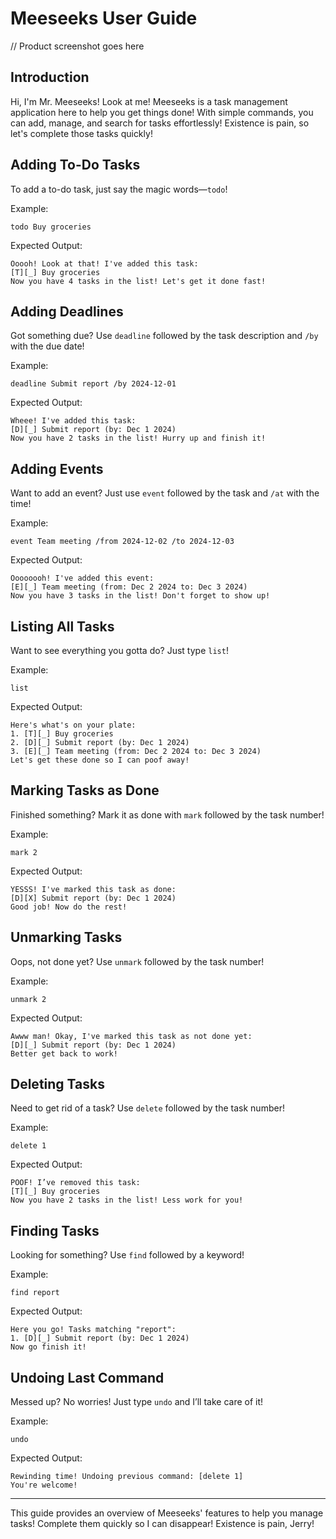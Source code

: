 # Meeseeks User Guide

// Product screenshot goes here

## Introduction
Hi, I'm Mr. Meeseeks! Look at me! Meeseeks is a task management application here to help you get things done! With simple commands, you can add, manage, and search for tasks effortlessly! Existence is pain, so let's complete those tasks quickly!

## Adding To-Do Tasks
To add a to-do task, just say the magic words—`todo`!

Example:
```
todo Buy groceries
```

Expected Output:
```
Ooooh! Look at that! I've added this task:
[T][_] Buy groceries
Now you have 4 tasks in the list! Let's get it done fast!
```

## Adding Deadlines
Got something due? Use `deadline` followed by the task description and `/by` with the due date!

Example:
```
deadline Submit report /by 2024-12-01
```

Expected Output:
```
Wheee! I've added this task:
[D][_] Submit report (by: Dec 1 2024)
Now you have 2 tasks in the list! Hurry up and finish it!
```

## Adding Events
Want to add an event? Just use `event` followed by the task and `/at` with the time!

Example:
```
event Team meeting /from 2024-12-02 /to 2024-12-03
```

Expected Output:
```
Oooooooh! I've added this event:
[E][_] Team meeting (from: Dec 2 2024 to: Dec 3 2024)
Now you have 3 tasks in the list! Don't forget to show up!
```

## Listing All Tasks
Want to see everything you gotta do? Just type `list`!

Example:
```
list
```

Expected Output:
```
Here's what's on your plate:
1. [T][_] Buy groceries
2. [D][_] Submit report (by: Dec 1 2024)
3. [E][_] Team meeting (from: Dec 2 2024 to: Dec 3 2024)
Let's get these done so I can poof away!
```

## Marking Tasks as Done
Finished something? Mark it as done with `mark` followed by the task number!

Example:
```
mark 2
```

Expected Output:
```
YESSS! I've marked this task as done:
[D][X] Submit report (by: Dec 1 2024)
Good job! Now do the rest!
```

## Unmarking Tasks
Oops, not done yet? Use `unmark` followed by the task number!

Example:
```
unmark 2
```

Expected Output:
```
Awww man! Okay, I've marked this task as not done yet:
[D][_] Submit report (by: Dec 1 2024)
Better get back to work!
```

## Deleting Tasks
Need to get rid of a task? Use `delete` followed by the task number!

Example:
```
delete 1
```

Expected Output:
```
POOF! I’ve removed this task:
[T][_] Buy groceries
Now you have 2 tasks in the list! Less work for you!
```

## Finding Tasks
Looking for something? Use `find` followed by a keyword!

Example:
```
find report
```

Expected Output:
```
Here you go! Tasks matching "report":
1. [D][_] Submit report (by: Dec 1 2024)
Now go finish it!
```

## Undoing Last Command
Messed up? No worries! Just type `undo` and I’ll take care of it!

Example:
```
undo
```

Expected Output:
```
Rewinding time! Undoing previous command: [delete 1]
You're welcome!
```

---
This guide provides an overview of Meeseeks' features to help you manage tasks! Complete them quickly so I can disappear! Existence is pain, Jerry!

